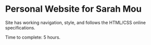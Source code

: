 # Personal Website for Sarah Mou

Site has working navigation, style, and follows the HTML/CSS online specifications.

Time to complete: 5 hours.